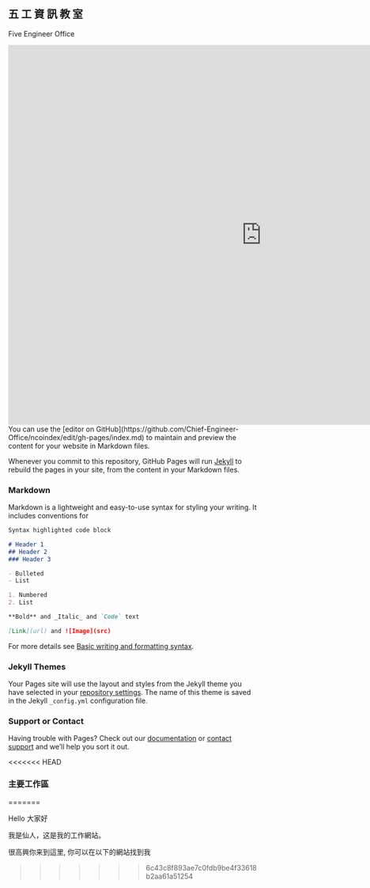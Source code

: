 ## 五 工 資 訊 教 室
Five Engineer Office
<iframe src="https://calendar.google.com/calendar/embed?title=%E6%96%B0%E5%B7%A5%E8%99%95%E8%A1%8C%E4%BA%8B%E6%9B%86&amp;mode=WEEK&amp;height=600&amp;wkst=2&amp;bgcolor=%23FFFFFF&amp;src=ncotaipei.public%40gmail.com&amp;color=%23125A12&amp;src=9sbivfc8ac5sec9kao2ccnspu0%40group.calendar.google.com&amp;color=%2342104A&amp;src=ncotaipei.sec%40gmail.com&amp;color=%23B1440E&amp;src=1p0uqnhbvqrc0foihoep4h22hk%40group.calendar.google.com&amp;color=%231B887A&amp;ctz=Asia%2FTaipei" style="border-width:0" width="1024" height="768" frameborder="0" scrolling="no"></iframe>
You can use the [editor on GitHub](https://github.com/Chief-Engineer-Office/ncoindex/edit/gh-pages/index.md) to maintain and preview the content for your website in Markdown files.

Whenever you commit to this repository, GitHub Pages will run [Jekyll](https://jekyllrb.com/) to rebuild the pages in your site, from the content in your Markdown files.

### Markdown

Markdown is a lightweight and easy-to-use syntax for styling your writing. It includes conventions for

```markdown
Syntax highlighted code block

# Header 1
## Header 2
### Header 3

- Bulleted
- List

1. Numbered
2. List

**Bold** and _Italic_ and `Code` text

[Link](url) and ![Image](src)
```

For more details see [Basic writing and formatting syntax](https://docs.github.com/en/github/writing-on-github/getting-started-with-writing-and-formatting-on-github/basic-writing-and-formatting-syntax).

<script>(function(d, s, id) {var js, timetacojs = d.getElementsByTagName(s)[0];if (d.getElementById(id)) return;js = d.createElement(s); js.id = id;js.src ='https://www.timetaco.com/static/js/embed.js';timetacojs.parentNode.insertBefore(js, timetacojs);}(document, 'script', 'timetaco-jssdk'));</script><div class='timetaco-list' data-timetacoid='cskxdd'></div>



### Jekyll Themes

Your Pages site will use the layout and styles from the Jekyll theme you have selected in your [repository settings](https://github.com/Chief-Engineer-Office/ncoindex/settings/pages). The name of this theme is saved in the Jekyll `_config.yml` configuration file.

### Support or Contact

Having trouble with Pages? Check out our [documentation](https://docs.github.com/categories/github-pages-basics/) or [contact support](https://support.github.com/contact) and we’ll help you sort it out.

<<<<<<< HEAD
### 主要工作區
=======
<p>Hello 大家好</p> <p>我是仙人，这是我的工作網站。 </p> <p>很高興你来到這里, 你可以在以下的網站找到我</p>


>>>>>>> 6c43c8f893ae7c0fdb9be4f33618b2aa61a51254
